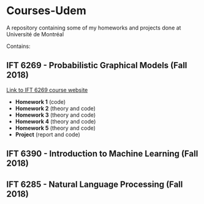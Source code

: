 # Courses-Udem
A repository containing some of my homeworks and projects done at Université de Montréal

Contains:

## IFT 6269 - Probabilistic Graphical Models (Fall 2018)

[Link to IFT 6269 course website]( http://www.iro.umontreal.ca/~slacoste/teaching/ift6269/A18/ )

* **Homework 1** (code)
* **Homework 2** (theory and code)
* **Homework 3** (theory and code)
* **Homework 4** (theory and code)
* **Homework 5** (theory and code)
* **Project** (report and code)

## IFT 6390 - Introduction to Machine Learning (Fall 2018)

## IFT 6285 - Natural Language Processing (Fall 2018)
